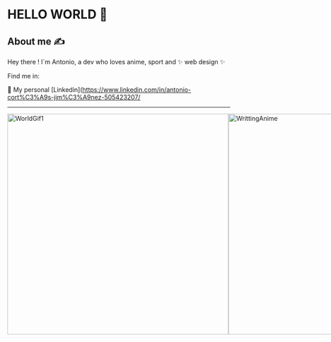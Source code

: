 # HELLO WORLD 💫

## About me ✍️

Hey there ! I´m Antonio, a dev who loves anime, sport and ✨ web design ✨

Find me in:

💼 My personal [Linkedin](https://www.linkedin.com/in/antonio-cort%C3%A9s-jim%C3%A9nez-505423207/

***

<div style = "display: flex; 
  flex-direction: row;">
<img style = "align:left;" src="https://64.media.tumblr.com/eb385a0c897a360d7205714435a9e776/tumblr_p9b5g5lQ0U1x8dkuto1_500.gifv" alt="WorldGif1" width="500px">
<img src="https://media1.tenor.com/images/86489b28cf2316bb0d141809cc900f66/tenor.gif?itemid=17921729" alt="WrittingAnime" width="500px">
</div>


